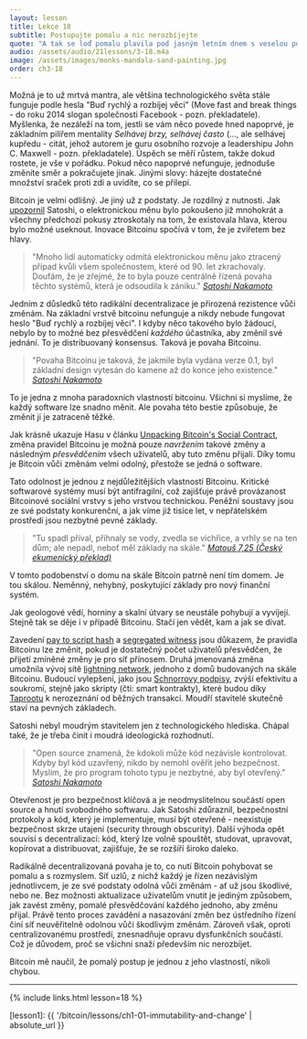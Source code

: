 ```yaml
---
layout: lesson
title: Lekce 18
subtitle: Postupujte pomalu a nic nerozbíjejte
quote: "A tak se loď pomalu plavila pod jasným letním dnem s veselou posádkou a hudbou hlasů a smíchu..."
audio: /assets/audio/21lessons/3-18.m4a
image: /assets/images/monks-mandala-sand-painting.jpg
order: ch3-18
---
```


Možná je to už mrtvá mantra, ale většina technologického světa stále 
funguje podle hesla "Buď rychlý a rozbíjej věci" (Move fast and break 
things - do roku 2014 slogan společnosti Facebook - pozn. překladatele). 
Myšlenka, že nezáleží na tom, jestli se vám něco povede hned napoprvé, 
je základním pilířem mentality *Selhávej brzy, selhávej často* (..., ale 
selhávej kupředu - citát, jehož autorem je guru osobního rozvoje 
a leadershipu John C. Maxwell - pozn. překladatele). Úspěch se měří 
růstem, takže dokud rostete, je vše v pořádku. Pokud něco napoprvé 
nefunguje, jednoduše změníte směr a pokračujete jinak. Jinými slovy: 
házejte dostatečné množství sraček proti zdi a uvidíte, co se přilepí.

Bitcoin je velmi odlišný. Je jiný už z podstaty. Je rozdílný z nutnosti. 
Jak [upozornil][pointed out] Satoshi, o elektronickou měnu bylo pokoušeno již mnohokrát 
a všechny předchozí pokusy ztroskotaly na tom, že existovala hlava, kterou 
bylo možné useknout. Inovace Bitcoinu spočívá v tom, že je zvířetem bez hlavy.

> "Mnoho lidí automaticky odmítá elektronickou měnu jako ztracený případ 
> kvůli všem společnostem, které od 90. let zkrachovaly. Doufám, že je 
> zřejmé, že to byla pouze centrálně řízená povaha těchto systémů, která 
> je odsoudila k zániku."
> <cite>[Satoshi Nakamoto][pointed out]</cite>

Jedním z důsledků této radikální decentralizace je přirozená rezistence 
vůči změnám. Na základní vrstvě bitcoinu nefunguje a nikdy nebude fungovat 
heslo "Buď rychlý a rozbíjej věci". I kdyby něco takového bylo žádoucí, 
nebylo by to možné bez přesvědčení *každého* účastníka, aby změnil své 
jednání. To je distribuovaný konsensus. Taková je povaha Bitcoinu.

> "Povaha Bitcoinu je taková, že jakmile byla vydána verze 0.1, byl 
> základní design vytesán do kamene až do konce jeho existence."
> <cite>[Satoshi Nakamoto][4]</cite>

To je jedna z mnoha paradoxních vlastností bitcoinu. Všichni si myslíme, 
že každý software lze snadno měnit. Ale povaha této bestie způsobuje, že 
změnit ji je zatraceně těžké.

Jak krásně ukazuje Hasu v článku [Unpacking Bitcoin's Social Contract],
změna pravidel Bitcoinu je možná pouze *navržením* takové změny a následným 
*přesvědčením* všech uživatelů, aby tuto změnu přijali. Díky tomu 
je Bitcoin vůči změnám velmi odolný, přestože se jedná o software.

Tato odolnost je jednou z nejdůležitějších vlastností Bitcoinu. Kritické 
softwarové systémy musí být antifragilní, což zajišťuje právě provázanost 
Bitcoinové sociální vrstvy s jeho vrstvou technickou. Peněžní soustavy jsou 
ze své podstaty konkurenční, a jak víme již tisíce let, v nepřátelském 
prostředí jsou nezbytné pevné základy.

> "Tu spadl příval, přihnaly se vody, zvedla se vichřice, a vrhly se na ten 
> dům; ale nepadl, neboť měl základy na skále."
> <cite>[Matouš 7,25 (Český ekumenický překlad)][Mat 7,25]</cite>

V tomto podobenství o domu na skále Bitcoin patrně není tím domem. Je tou 
skálou. Neměnný, nehybný, poskytující základy pro nový finanční systém.

Jak geologové vědí, horniny a skalní útvary se neustále pohybují a vyvíjejí. 
Stejně tak se děje i v případě Bitcoinu. Stačí jen vědět, kam a jak se dívat.

Zavedení [pay to script hash] a [segregated witness] jsou důkazem, že 
pravidla Bitcoinu lze změnit, pokud je dostatečný počet uživatelů přesvědčen, 
že přijetí zmíněné změny je pro síť přínosem. Druhá jmenovaná změna umožnila 
vývoj sítě [lightning network], jednoho z domů budovaných na skále Bitcoinu. 
Budoucí vylepšení, jako jsou [Schnorrovy podpisy][Schnorr signatures], zvýší efektivitu a soukromí, 
stejně jako skripty (čti: smart kontrakty), které budou díky [Taprootu][Taproot] 
k nerozeznání od běžných transakcí. Moudří stavitelé skutečně staví 
na pevných základech.

Satoshi nebyl moudrým stavitelem jen z technologického hlediska. Chápal 
také, že je třeba činit i moudrá ideologická rozhodnutí.

> "Open source znamená, že kdokoli může kód nezávisle kontrolovat. Kdyby 
> byl kód uzavřený, nikdo by nemohl ověřit jeho bezpečnost. Myslím, že pro 
> program tohoto typu je nezbytné, aby byl otevřený."
> <cite>[Satoshi Nakamoto][5]</cite>

Otevřenost je pro bezpečnost klíčová a je neodmyslitelnou součástí open 
source a hnutí svobodného softwaru. Jak Satoshi zdůraznil, bezpečnostní 
protokoly a kód, který je implementuje, musí být otevřené - neexistuje 
bezpečnost skrze utajení (security through obscurity). Další výhoda opět 
souvisí s decentralizací: kód, který lze volně spouštět, studovat, upravovat, 
kopírovat a distribuovat, zajišťuje, že se rozšíří široko daleko.

Radikálně decentralizovaná povaha je to, co nutí Bitcoin pohybovat se pomalu 
a s rozmyslem. Síť uzlů, z nichž každý je řízen nezávislým jednotlivcem, 
je ze své podstaty odolná vůči změnám - ať už jsou škodlivé, nebo ne. Bez 
možnosti aktualizace uživatelům vnutit je jediným způsobem, jak zavést změny, 
pomalé přesvědčování každého jednoho, aby změnu přijal. Právě tento proces 
zavádění a nasazování změn bez ústředního řízení činí síť neuvěřitelně 
odolnou vůči škodlivým změnám. Zároveň však, oproti centralizovanému 
prostředí, znesnadňuje opravu dysfunkčních součástí. Což je důvodem, proč 
se všichni snaží především nic nerozbíjet.

Bitcoin mě naučil, že pomalý postup je jednou z jeho vlastností, nikoli chybou.

---

{% include links.html lesson=18 %}

<!-- Down the Rabbit Hole -->
[lesson1]: {{ '/bitcoin/lessons/ch1-01-immutability-and-change' | absolute_url }}

[pointed out]: http://p2pfoundation.ning.com/forum/topics/bitcoin-open-source?commentId=2003008%3AComment%3A9493
[4]: https://bitcointalk.org/index.php?topic=195.msg1611#msg1611
[Unpacking Bitcoin's Social Contract]: https://uncommoncore.co/unpacking-bitcoins-social-contract/
[Matthew 7:24--27]: https://en.wikipedia.org/wiki/Parable_of_the_Wise_and_the_Foolish_Builders
[Mat 7,25]: http://www.biblenet.cz/b/Matt/7#v25
[pay to script hash]: https://en.bitcoin.it/wiki/Pay_to_script_hash
[segregated witness]: https://en.bitcoin.it/wiki/Segregated_Witness
[lightning network]: https://lightning.network/
[Schnorr signatures]: https://github.com/sipa/bips/blob/bip-taproot/bip-0340.mediawiki#Applications
[Taproot]: https://lists.linuxfoundation.org/pipermail/bitcoin-dev/2018-January/015614.html
[5]: https://bitcointalk.org/index.php?topic=13.msg46#msg46

<!-- Wikipedia -->
[alice]: https://en.wikipedia.org/wiki/Alice%27s_Adventures_in_Wonderland
[carroll]: https://en.wikipedia.org/wiki/Lewis_Carroll
